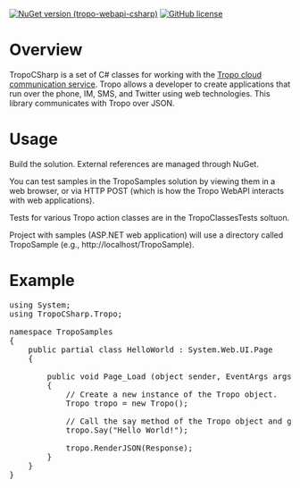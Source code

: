[![NuGet version (tropo-webapi-csharp)](https://img.shields.io/nuget/v/tropo-webapi-csharp.svg?style=flat-square)](https://www.nuget.org/packages/tropo-webapi-csharp/)
[![GitHub license](https://img.shields.io/github/license/tropo/tropo-webapi-csharp.svg?style=for-the-badge)](https://github.com/tropo/tropo-webapi-csharp/blob/master/LICENSE)



Overview
========

TropoCSharp is a set of C# classes for working with the [Tropo cloud communication service](http://tropo.com/). Tropo allows a developer to create applications that run over the phone, IM, SMS, and Twitter using web technologies. This library communicates with Tropo over JSON.

Usage
=====
Build the solution.  External references are managed through NuGet.

You can test samples in the TropoSamples solution by viewing them in a web browser, or via HTTP POST (which is how the Tropo WebAPI interacts with web applications).

Tests for various Tropo action classes are in the TropoClassesTests soltuon.

Project with samples (ASP.NET web application) will use a directory called TropoSample (e.g., http://localhost/TropoSample).

Example
======

<pre>
using System;
using TropoCSharp.Tropo;

namespace TropoSamples
{
	public partial class HelloWorld : System.Web.UI.Page
	{
		
		public void Page_Load (object sender, EventArgs args)
		{
            // Create a new instance of the Tropo object.
            Tropo tropo = new Tropo();

            // Call the say method of the Tropo object and give it a prompt to say.
            tropo.Say("Hello World!");

            tropo.RenderJSON(Response);
		}
	}
}
</pre>
